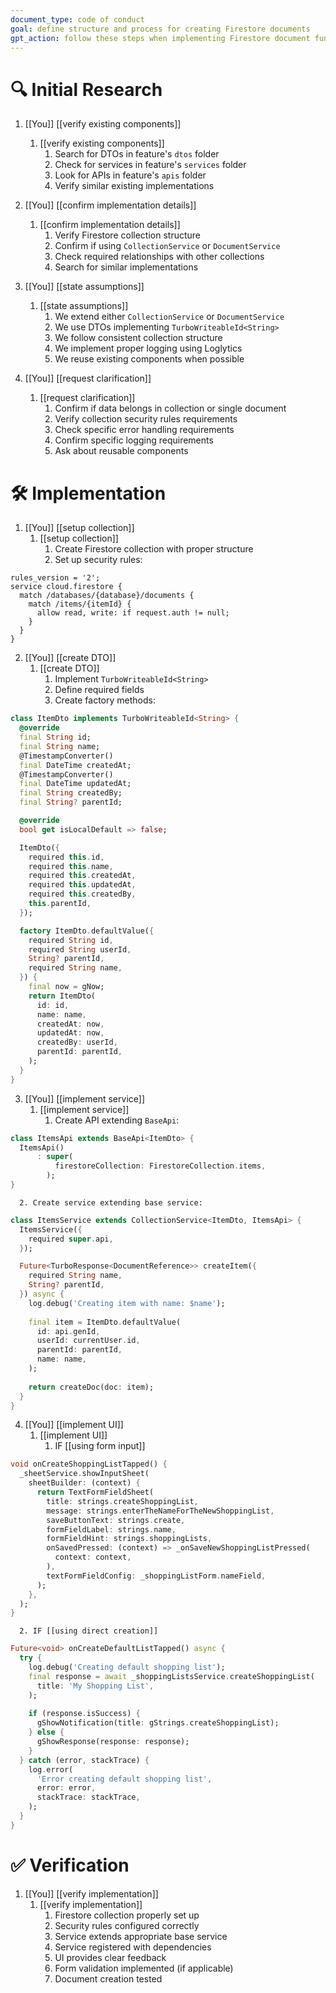 ```yaml
---
document_type: code of conduct
goal: define structure and process for creating Firestore documents
gpt_action: follow these steps when implementing Firestore document functionality
---
```


# 🔍 Initial Research

1. [[You]] [[verify existing components]]
   1. [[verify existing components]]
      1. Search for DTOs in feature's `dtos` folder
      2. Check for services in feature's `services` folder
      3. Look for APIs in feature's `apis` folder
      4. Verify similar existing implementations

2. [[You]] [[confirm implementation details]]
   1. [[confirm implementation details]]
      1. Verify Firestore collection structure
      2. Confirm if using `CollectionService` or `DocumentService`
      3. Check required relationships with other collections
      4. Search for similar implementations

3. [[You]] [[state assumptions]]
   1. [[state assumptions]]
      1. We extend either `CollectionService` or `DocumentService`
      2. We use DTOs implementing `TurboWriteableId<String>`
      3. We follow consistent collection structure
      4. We implement proper logging using Loglytics
      5. We reuse existing components when possible

4. [[You]] [[request clarification]]
   1. [[request clarification]]
      1. Confirm if data belongs in collection or single document
      2. Verify collection security rules requirements
      3. Check specific error handling requirements
      4. Confirm specific logging requirements
      5. Ask about reusable components

# 🛠️ Implementation

1. [[You]] [[setup collection]]
   1. [[setup collection]]
      1. Create Firestore collection with proper structure
      2. Set up security rules:
```firestore-security-rules
rules_version = '2';
service cloud.firestore {
  match /databases/{database}/documents {
    match /items/{itemId} {
      allow read, write: if request.auth != null;
    }
  }
}
```

2. [[You]] [[create DTO]]
   1. [[create DTO]]
      1. Implement `TurboWriteableId<String>`
      2. Define required fields
      3. Create factory methods:
```dart
class ItemDto implements TurboWriteableId<String> {
  @override
  final String id;
  final String name;
  @TimestampConverter()
  final DateTime createdAt;
  @TimestampConverter()
  final DateTime updatedAt;
  final String createdBy;
  final String? parentId;

  @override
  bool get isLocalDefault => false;

  ItemDto({
    required this.id,
    required this.name,
    required this.createdAt,
    required this.updatedAt,
    required this.createdBy,
    this.parentId,
  });

  factory ItemDto.defaultValue({
    required String id,
    required String userId,
    String? parentId,
    required String name,
  }) {
    final now = gNow;
    return ItemDto(
      id: id,
      name: name,
      createdAt: now,
      updatedAt: now,
      createdBy: userId,
      parentId: parentId,
    );
  }
}
```

3. [[You]] [[implement service]]
   1. [[implement service]]
      1. Create API extending `BaseApi`:
```dart
class ItemsApi extends BaseApi<ItemDto> {
  ItemsApi()
      : super(
          firestoreCollection: FirestoreCollection.items,
        );
}
```
      2. Create service extending base service:
```dart
class ItemsService extends CollectionService<ItemDto, ItemsApi> {
  ItemsService({
    required super.api,
  });

  Future<TurboResponse<DocumentReference>> createItem({
    required String name,
    String? parentId,
  }) async {
    log.debug('Creating item with name: $name');
    
    final item = ItemDto.defaultValue(
      id: api.genId,
      userId: currentUser.id,
      parentId: parentId,
      name: name,
    );
    
    return createDoc(doc: item);
  }
}
```

4. [[You]] [[implement UI]]
   1. [[implement UI]]
      1. IF [[using form input]]
```dart
void onCreateShoppingListTapped() {
  _sheetService.showInputSheet(
    sheetBuilder: (context) {
      return TextFormFieldSheet(
        title: strings.createShoppingList,
        message: strings.enterTheNameForTheNewShoppingList,
        saveButtonText: strings.create,
        formFieldLabel: strings.name,
        formFieldHint: strings.shoppingLists,
        onSavedPressed: (context) => _onSaveNewShoppingListPressed(
          context: context,
        ),
        textFormFieldConfig: _shoppingListForm.nameField,
      );
    },
  );
}
```
      2. IF [[using direct creation]]
```dart
Future<void> onCreateDefaultListTapped() async {
  try {
    log.debug('Creating default shopping list');
    final response = await _shoppingListsService.createShoppingList(
      title: 'My Shopping List',
    );
    
    if (response.isSuccess) {
      gShowNotification(title: gStrings.createShoppingList);
    } else {
      gShowResponse(response: response);
    }
  } catch (error, stackTrace) {
    log.error(
      'Error creating default shopping list',
      error: error,
      stackTrace: stackTrace,
    );
  }
}
```

# ✅ Verification

1. [[You]] [[verify implementation]]
   1. [[verify implementation]]
      1. Firestore collection properly set up
      2. Security rules configured correctly
      3. Service extends appropriate base service
      4. Service registered with dependencies
      5. UI provides clear feedback
      6. Form validation implemented (if applicable)
      7. Document creation tested
